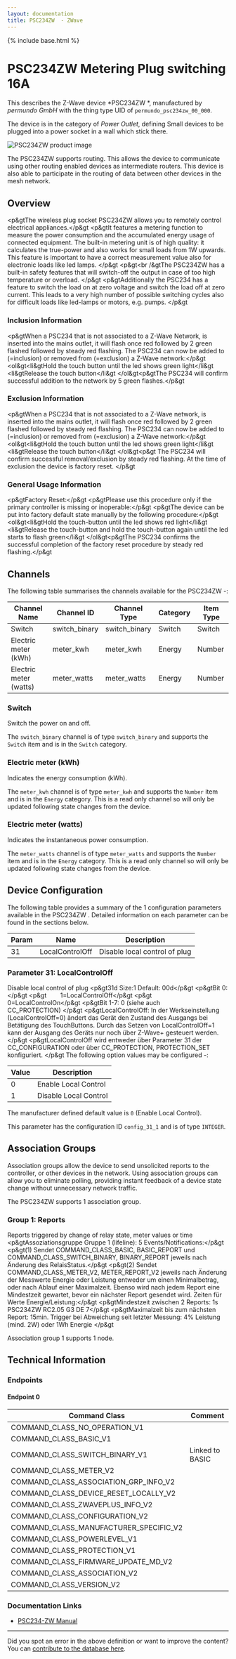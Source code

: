 ```yaml
---
layout: documentation
title: PSC234ZW  - ZWave
---
```


{% include base.html %}

# PSC234ZW Metering Plug switching 16A
This describes the Z-Wave device *PSC234ZW *, manufactured by *permundo GmbH* with the thing type UID of ```permundo_psc234zw_00_000```.

The device is in the category of *Power Outlet*, defining Small devices to be plugged into a power socket in a wall which stick there.

![PSC234ZW  product image](https://opensmarthouse.org/zwavedatabase/798/image/)


The PSC234ZW  supports routing. This allows the device to communicate using other routing enabled devices as intermediate routers.  This device is also able to participate in the routing of data between other devices in the mesh network.

## Overview

<p&gtThe wireless plug socket PSC234ZW allows you to remotely control electrical appliances.</p&gt <p&gtIt features a metering function to measure the power consumption and the accumulated energy usage of connected equipment. The built-in metering unit is of high quality: it calculates the true-power and also works for small loads from 1W upwards. This feature is important to have a correct measurement value also for electronic loads like led lamps. </p&gt <p&gt<br /&gtThe PSC234ZW has a built-in safety features that will switch-off the output in case of too high temperature or overload. </p&gt <p&gtAdditionally the PSC234 has a feature to switch the load on at zero voltage and switch the load off at zero current. This leads to a very high number of possible switching cycles also for difficult loads like led-lamps or motors, e.g. pumps. </p&gt

### Inclusion Information

<p&gtWhen a PSC234 that is not associated to a Z-Wave Network, is inserted into the mains outlet, it will flash once red followed by 2 green flashed followed by steady red flashing. The PSC234 can now be added to (=inclusion) or removed from (=exclusion) a Z-Wave network:</p&gt <ol&gt<li&gtHold the touch button until the led shows green light</li&gt <li&gtRelease the touch button</li&gt </ol&gt<p&gtThe PSC234 will confirm successful addition to the network by 5 green flashes.</p&gt

### Exclusion Information

<p&gtWhen a PSC234 that is not associated to a Z-Wave network, is inserted into the mains outlet, it will flash once red followed by 2 green flashed followed by steady red flashing. The PSC234 can now be added to (=inclusion) or removed from (=exclusion) a Z-Wave network:</p&gt <ol&gt<li&gtHold the touch button until the led shows green light</li&gt <li&gtRelease the touch button</li&gt </ol&gt<p&gt The PSC234 will confirm successful removal/exclusion by steady red flashing. At the time of exclusion the device is factory reset. </p&gt

### General Usage Information

<p&gtFactory Reset:</p&gt <p&gtPlease use this procedure only if the primary controller is missing or inoperable:</p&gt <p&gtThe device can be put into factory default state manually by the following procedure:</p&gt <ol&gt<li&gtHold the touch-button until the led shows red light</li&gt <li&gtRelease the touch-button and hold the touch-button again until the led starts to flash green</li&gt </ol&gt<p&gtThe PSC234 confirms the successful completion of the factory reset procedure by steady red flashing.</p&gt

## Channels

The following table summarises the channels available for the PSC234ZW  -:

| Channel Name | Channel ID | Channel Type | Category | Item Type |
|--------------|------------|--------------|----------|-----------|
| Switch | switch_binary | switch_binary | Switch | Switch | 
| Electric meter (kWh) | meter_kwh | meter_kwh | Energy | Number | 
| Electric meter (watts) | meter_watts | meter_watts | Energy | Number | 

### Switch
Switch the power on and off.

The ```switch_binary``` channel is of type ```switch_binary``` and supports the ```Switch``` item and is in the ```Switch``` category.

### Electric meter (kWh)
Indicates the energy consumption (kWh).

The ```meter_kwh``` channel is of type ```meter_kwh``` and supports the ```Number``` item and is in the ```Energy``` category. This is a read only channel so will only be updated following state changes from the device.

### Electric meter (watts)
Indicates the instantaneous power consumption.

The ```meter_watts``` channel is of type ```meter_watts``` and supports the ```Number``` item and is in the ```Energy``` category. This is a read only channel so will only be updated following state changes from the device.



## Device Configuration

The following table provides a summary of the 1 configuration parameters available in the PSC234ZW .
Detailed information on each parameter can be found in the sections below.

| Param | Name  | Description |
|-------|-------|-------------|
| 31 | LocalControlOff | Disable local control of plug |

### Parameter 31: LocalControlOff

Disable local control of plug
<p&gt31d Size:1 Default: 00d</p&gt <p&gtBit 0:</p&gt <p&gt        1=LocalControlOff</p&gt <p&gt        0=LocalControlOn</p&gt <p&gtBit 1-7: 0 (siehe auch CC\_PROTECTION) </p&gt <p&gtLocalControlOff: In der Werkseinstellung (LocalControlOff=0) ändert das Gerät den Zustand des Ausgangs bei Betätigung des TouchButtons. Durch das Setzen von LocalControlOff=1 kann der Ausgang des Geräts nur noch über Z-Wave+ gesteuert werden.</p&gt <p&gtLocalControlOff wird entweder über Parameter 31 der CC\_CONFIGURATION oder über CC\_PROTECTION, PROTECTION\_SET konfiguriert. </p&gt
The following option values may be configured -:

| Value  | Description |
|--------|-------------|
| 0 | Enable Local Control |
| 1 | Disable Local Control |

The manufacturer defined default value is ```0``` (Enable Local Control).

This parameter has the configuration ID ```config_31_1``` and is of type ```INTEGER```.


## Association Groups

Association groups allow the device to send unsolicited reports to the controller, or other devices in the network. Using association groups can allow you to eliminate polling, providing instant feedback of a device state change without unnecessary network traffic.

The PSC234ZW  supports 1 association group.

### Group 1: Reports

Reports triggered by change of relay state, meter values or time
<p&gtAssoziationsgruppe Gruppe 1 (lifeline): 5 Events/Notifications:</p&gt <p&gt(1) Sendet COMMAND\_CLASS\_BASIC, BASIC\_REPORT und COMMAND\_CLASS\_SWITCH\_BINARY, BINARY\_REPORT jeweils nach Änderung des RelaisStatus.</p&gt <p&gt(2) Sendet COMMAND\_CLASS\_METER\_V2, METER\_REPORT\_V2 jeweils nach Änderung der Messwerte Energie oder Leistung entweder um einen Minimalbetrag, oder nach Ablauf einer Maximalzeit. Ebenso wird nach jedem Report eine Mindestzeit gewartet, bevor ein nächster Report gesendet wird. Zeiten für Werte Energie/Leistung:</p&gt <p&gtMindestzeit zwischen 2 Reports: 1s PSC234ZW RC2.05 G3 DE 7</p&gt <p&gtMaximalzeit bis zum nächsten Report: 15min. Trigger bei Abweichung seit letzter Messung: 4% Leistung (mind. 2W) oder 1Wh Energie </p&gt

Association group 1 supports 1 node.

## Technical Information

### Endpoints

#### Endpoint 0

| Command Class | Comment |
|---------------|---------|
| COMMAND_CLASS_NO_OPERATION_V1| |
| COMMAND_CLASS_BASIC_V1| |
| COMMAND_CLASS_SWITCH_BINARY_V1| Linked to BASIC|
| COMMAND_CLASS_METER_V2| |
| COMMAND_CLASS_ASSOCIATION_GRP_INFO_V2| |
| COMMAND_CLASS_DEVICE_RESET_LOCALLY_V2| |
| COMMAND_CLASS_ZWAVEPLUS_INFO_V2| |
| COMMAND_CLASS_CONFIGURATION_V2| |
| COMMAND_CLASS_MANUFACTURER_SPECIFIC_V2| |
| COMMAND_CLASS_POWERLEVEL_V1| |
| COMMAND_CLASS_PROTECTION_V1| |
| COMMAND_CLASS_FIRMWARE_UPDATE_MD_V2| |
| COMMAND_CLASS_ASSOCIATION_V2| |
| COMMAND_CLASS_VERSION_V2| |

### Documentation Links

* [PSC234-ZW Manual](https://opensmarthouse.org/zwavedatabase/798/PSC234ZW-G3-V205-DE.pdf)

---

Did you spot an error in the above definition or want to improve the content?
You can [contribute to the database here](https://opensmarthouse.org/zwavedatabase/798).

